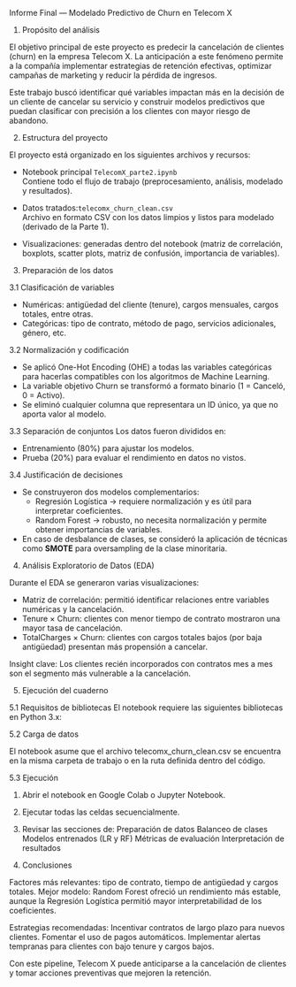 Informe Final — Modelado Predictivo de Churn en Telecom X

1. Propósito del análisis

El objetivo principal de este proyecto es predecir la cancelación de clientes (churn) en la empresa Telecom X. La anticipación a este fenómeno permite a la compañía implementar estrategias de retención efectivas, optimizar campañas de marketing y reducir la pérdida de ingresos.  

Este trabajo buscó identificar qué variables impactan más en la decisión de un cliente de cancelar su servicio y construir modelos predictivos que puedan clasificar con precisión a los clientes con mayor riesgo de abandono.

2. Estructura del proyecto

El proyecto está organizado en los siguientes archivos y recursos:

- Notebook principal `TelecomX_parte2.ipynb`  
  Contiene todo el flujo de trabajo (preprocesamiento, análisis, modelado y resultados).
  
- Datos tratados:`telecomx_churn_clean.csv`  
  Archivo en formato CSV con los datos limpios y listos para modelado (derivado de la Parte 1).

- Visualizaciones: generadas dentro del notebook (matriz de correlación, boxplots, scatter plots, matriz de confusión, importancia de variables).

3. Preparación de los datos

3.1 Clasificación de variables
- Numéricas: antigüedad del cliente (tenure), cargos mensuales, cargos totales, entre otras.  
- Categóricas: tipo de contrato, método de pago, servicios adicionales, género, etc.

3.2 Normalización y codificación
- Se aplicó One-Hot Encoding (OHE) a todas las variables categóricas para hacerlas compatibles con los algoritmos de Machine Learning.  
- La variable objetivo Churn se transformó a formato binario (1 = Canceló, 0 = Activo).  
- Se eliminó cualquier columna que representara un ID único, ya que no aporta valor al modelo.

3.3 Separación de conjuntos
Los datos fueron divididos en:  
- Entrenamiento (80%) para ajustar los modelos.  
- Prueba (20%) para evaluar el rendimiento en datos no vistos.  

3.4 Justificación de decisiones
- Se construyeron dos modelos complementarios:  
  - Regresión Logística → requiere normalización y es útil para interpretar coeficientes.  
  - Random Forest → robusto, no necesita normalización y permite obtener importancias de variables.  
- En caso de desbalance de clases, se consideró la aplicación de técnicas como **SMOTE** para oversampling de la clase minoritaria.

4. Análisis Exploratorio de Datos (EDA)

Durante el EDA se generaron varias visualizaciones:

- Matriz de correlación: permitió identificar relaciones entre variables numéricas y la cancelación.  
- Tenure × Churn: clientes con menor tiempo de contrato mostraron una mayor tasa de cancelación.  
- TotalCharges × Churn: clientes con cargos totales bajos (por baja antigüedad) presentan más propensión a cancelar.  

Insight clave: 
Los clientes recién incorporados con contratos mes a mes son el segmento más vulnerable a la cancelación.

5. Ejecución del cuaderno

5.1 Requisitos de bibliotecas
El notebook requiere las siguientes bibliotecas en Python 3.x:

5.2 Carga de datos

El notebook asume que el archivo telecomx_churn_clean.csv se encuentra en la misma carpeta de trabajo o en la ruta definida dentro del código.

5.3 Ejecución

1. Abrir el notebook en Google Colab o Jupyter Notebook.
2. Ejecutar todas las celdas secuencialmente.
3. Revisar las secciones de:
Preparación de datos
Balanceo de clases
Modelos entrenados (LR y RF)
Métricas de evaluación
Interpretación de resultados

6. Conclusiones

Factores más relevantes: tipo de contrato, tiempo de antigüedad y cargos totales.
Mejor modelo: Random Forest ofreció un rendimiento más estable, aunque la Regresión Logística permitió mayor interpretabilidad de los coeficientes.

Estrategias recomendadas:
Incentivar contratos de largo plazo para nuevos clientes.
Fomentar el uso de pagos automáticos.
Implementar alertas tempranas para clientes con bajo tenure y cargos bajos.

Con este pipeline, Telecom X puede anticiparse a la cancelación de clientes y tomar acciones preventivas que mejoren la retención.
